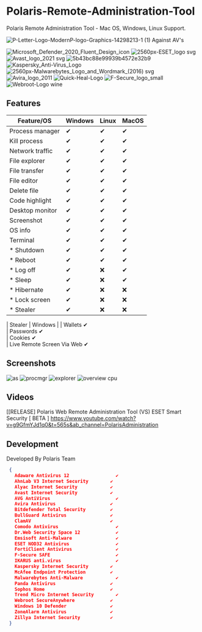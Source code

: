 # Polaris-Remote-Administration-Tool
Polaris Remote Administration Tool - Mac OS, Windows, Linux Support.


![P-Letter-Logo-ModernP-logo-Graphics-14298213-1 (1)](https://user-images.githubusercontent.com/86024483/224409338-bb087465-e075-4a0d-8fc9-06e2c72d8ef0.jpg)
Against AV's

![Microsoft_Defender_2020_Fluent_Design_icon](https://user-images.githubusercontent.com/86024483/224409446-4c8f4ecb-4367-46bb-bcbe-9ebe434aee8b.png)
![2560px-ESET_logo svg](https://user-images.githubusercontent.com/86024483/224409457-e8c8e0cb-dc47-4c8b-94c2-624456c12a0f.png)
![Avast_logo_2021 svg](https://user-images.githubusercontent.com/86024483/224409470-1a949bdb-af11-4457-b9d1-218ce14d365a.png)
![5b43bc88e99939b4572e32b9](https://user-images.githubusercontent.com/86024483/224410917-f75f0fd5-7b63-4691-92a1-560d282e9652.png)
![Kaspersky_Anti-Virus_Logo](https://user-images.githubusercontent.com/86024483/224409836-4c448d55-a46c-47c8-b536-1bf9ff079d48.png)
![2560px-Malwarebytes_Logo_and_Wordmark_(2016) svg](https://user-images.githubusercontent.com/86024483/224410027-2cce957d-0455-4698-a5a8-60c817886fc0.png)
![Avira_logo_2011](https://user-images.githubusercontent.com/86024483/224410554-3094ab30-b470-40cf-8b1b-e851646cd5da.png)
![Quick-Heal-Logo](https://user-images.githubusercontent.com/86024483/224410695-b02b06fa-b36f-4cdf-9a6e-4c3b99d9c708.png)
![F-Secure_logo_small](https://user-images.githubusercontent.com/86024483/224410793-88b8f29d-e24d-45e3-80a3-5db8285b46cc.png)
![Webroot-Logo wine](https://user-images.githubusercontent.com/86024483/224410862-be48f1d9-0683-4570-aabc-33ff1464b43d.png)





## Features

| Feature/OS      | Windows | Linux | MacOS |
|-----------------|---------|-------|-------|
| Process manager | ✔       | ✔     | ✔     |
| Kill process    | ✔       | ✔     | ✔     |
| Network traffic | ✔       | ✔     | ✔     |
| File explorer   | ✔       | ✔     | ✔     |
| File transfer   | ✔       | ✔     | ✔     |
| File editor     | ✔       | ✔     | ✔     |
| Delete file     | ✔       | ✔     | ✔     |
| Code highlight  | ✔       | ✔     | ✔     |
| Desktop monitor | ✔       | ✔     | ✔     |
| Screenshot      | ✔       | ✔     | ✔     |
| OS info         | ✔       | ✔     | ✔     |
| Terminal        | ✔       | ✔     | ✔     |
| * Shutdown      | ✔       | ✔     | ✔     |
| * Reboot        | ✔       | ✔     | ✔     |
| * Log off       | ✔       | ❌     | ✔     |
| * Sleep         | ✔       | ❌     | ✔     |
| * Hibernate     | ✔       | ❌     | ❌     |
| * Lock screen   | ✔       | ❌     | ❌     |
| * Stealer       | ✔       | ❌     | ❌     |


| Stealer      | Windows |
| Wallets          ✔  
| Passwords        ✔      
| Cookies          ✔    
| Live Remote Screen Via Web          ✔   



## Screenshots
![as](https://user-images.githubusercontent.com/86024483/224411149-021815c5-ee76-4b1a-9d37-e364e82c72d5.png)
![procmgr](https://user-images.githubusercontent.com/86024483/224411469-921a9110-ecb7-4f2a-835f-6df726f11661.png)
![explorer](https://user-images.githubusercontent.com/86024483/224411484-20e64226-49f6-4ce8-9461-7a51a64a3ba2.png)
![overview cpu](https://user-images.githubusercontent.com/86024483/224411486-c02913ed-ab4e-457e-ac51-08ca6210e83b.png)





## Videos 
[[RELEASE] Polaris Web Remote Administration Tool (VS) ESET Smart Security [ BETA ]
https://www.youtube.com/watch?v=g9GfmYJd1q0&t=565s&ab_channel=PolarisAdministration


## Development

Developed By Polaris Team


 ```json
  {
 	Adaware Antivirus 12	             ✔ 
	AhnLab V3 Internet Security	       ✔ 
	Alyac Internet Security	           ✔ 
	Avast Internet Security	           ✔ 
	AVG AntiVirus	                     ✔ 
	Avira Antivirus	                   ✔ 
	Bitdefender Total Security	       ✔ 
	BullGuard Antivirus	               ✔ 
	ClamAV	                           ✔ 
	Comodo Antivirus	                 ✔ 
	Dr.Web Security Space 12	         ✔ 
	Emsisoft Anti-Malware	             ✔ 
	ESET NOD32 Antivirus	             ✔ 
	FortiClient Antivirus	             ✔ 
	F-Secure SAFE	                     ✔ 
	IKARUS anti.virus	                 ✔ 
	Kaspersky Internet Security	       ✔ 
	McAfee Endpoint Protection	       ✔ 
	Malwarebytes Anti-Malware	         ✔ 
	Panda Antivirus	                   ✔ 
	Sophos Home	                       ✔ 
	Trend Micro Internet Security	     ✔ 
	Webroot SecureAnywhere	           ✔ 
	Windows 10 Defender	               ✔ 
	ZoneAlarm Antivirus	               ✔ 
	Zillya Internet Security           ✔ 
  }
  ```



